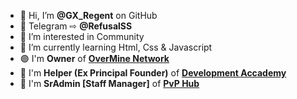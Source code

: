 - 👋 Hi, I’m **@GX_Regent** on GitHub
- 🔵 Telegram ⇨ **@RefusalSS**
- 👀 I’m interested in Community
- 🌱 I’m currently learning Html, Css & Javascript
- 🟣 I'm **Owner** of [**OverMine Network**](https://discord.overmine.it)
- 💠 I'm **Helper (Ex Principal Founder)** of [**Development Accademy**](https://discord.gg/c92ySfQwCM)
- 🔰  I'm **SrAdmin [Staff Manager]** of [**PvP Hub**](https://discord.pvphub.it)


<!---
Esplosioneh/Esplosioneh is a ✨ special ✨ repository because its `README.md` (this file) appears on your GitHub profile.
You can click the Preview link to take a look at your changes.
--->
